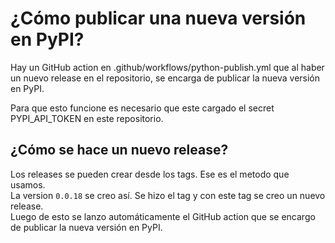 # ¿Cómo publicar una nueva versión en PyPI?

Hay un GitHub action en .github/workflows/python-publish.yml que al haber un nuevo release en el repositorio,
se encarga de publicar la nueva versión en PyPI.  

Para que esto funcione es necesario que este cargado el secret PYPI_API_TOKEN en este repositorio.  

## ¿Cómo se hace un nuevo release?

Los releases se pueden crear desde los tags. Ese es el metodo que usamos.  
La version `0.0.18` se creo así. Se hizo el tag y con este tag se creo un nuevo release.  
Luego de esto se lanzo automáticamente el GitHub action que se encargo de publicar la nueva versión en PyPI.  
